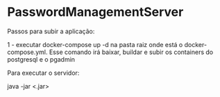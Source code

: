 # PasswordManagementServer


Passos para subir a aplicação:

1 - executar docker-compose up -d na pasta raiz onde está o docker-compose.yml. Esse comando irá baixar, buildar e subir os containers do postgresql e o pgadmin



Para executar o servidor:

java -jar <.jar>
